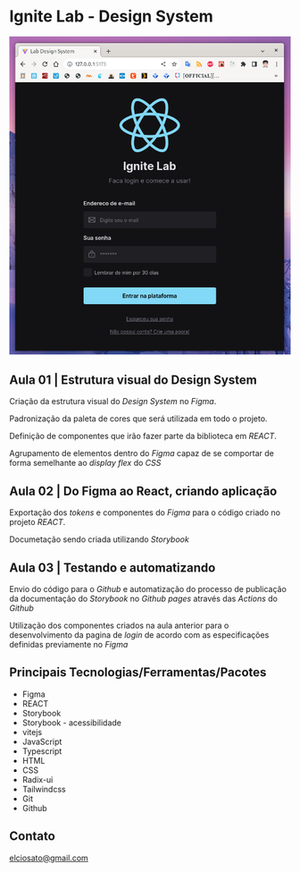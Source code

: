 # Ignite Lab - Design System

![preview](./.github/assets/preview.png)
## Aula 01 | Estrutura visual do Design System

Criação da estrutura visual do *Design System* no *Figma*.

Padronização da paleta de cores que será utilizada em todo o projeto.

Definição de componentes que irão fazer parte da biblioteca em *REACT*.

Agrupamento de elementos dentro do *Figma* capaz de se comportar de forma semelhante ao *display flex* do *CSS*


## Aula 02 | Do Figma ao React, criando aplicação

Exportação dos *tokens* e componentes do *Figma* para o código criado no projeto *REACT*.

Documetação sendo criada utilizando *Storybook*


## Aula 03 | Testando e automatizando

Envio do código para o *Github* e automatização do processo de publicação da documentação do *Storybook* no *Github pages* através das *Actions* do *Github*

Utilização dos componentes criados na aula anterior para o desenvolvimento da pagina de *login* de acordo com as especificações definidas previamente no *Figma*

## Principais Tecnologias/Ferramentas/Pacotes

- Figma
- REACT
- Storybook
- Storybook - acessibilidade
- vitejs
- JavaScript
- Typescript
- HTML
- CSS
- Radix-ui
- Tailwindcss
- Git
- Github

## Contato

elciosato@gmail.com